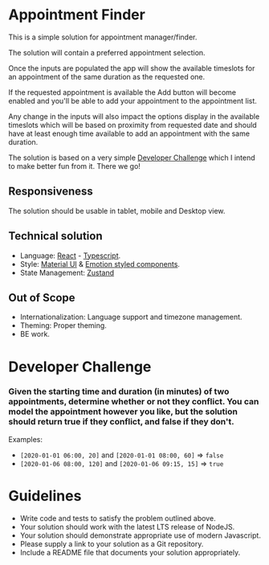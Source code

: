 # Appointment Finder

This is a simple solution for appointment manager/finder.

The solution will contain a preferred appointment selection. 

Once the inputs are populated the app will show the available timeslots for an appointment of the same duration as the requested one. 

If the requested appointment is available the Add button will become enabled and you'll be able to add your appointment to the appointment list. 

Any change in the inputs will also impact the options display in the available timeslots which will be based on proximity from requested date and should have at least enough time available to add an appointment with the same duration.

The solution is based on a very simple [Developer Challenge](#developer-challenge) which I intend to make better fun from it. There we go! 

## Responsiveness

The solution should be usable in tablet, mobile and Desktop view.

## Technical solution

- Language: [React](https://react.dev/) - [Typescript](https://www.typescriptlang.org/).
- Style: [Material UI](https://mui.com/) & [Emotion styled components](https://emotion.sh/docs/styled).
- State Management: [Zustand](https://zustand-demo.pmnd.rs/)

## Out of Scope

- Internationalization: Language support and timezone management.
- Theming: Proper theming.
- BE work. 

# Developer Challenge

### Given the starting time and duration (in minutes) of two appointments, determine whether or not they conflict. You can model the appointment however you like, but the solution should return true if they conflict, and false if they don't.

Examples:

- `[2020-01-01 06:00, 20]` and `[2020-01-01 08:00, 60]` => `false`
- `[2020-01-06 08:00, 120]` and `[2020-01-06 09:15, 15]` => `true`

# Guidelines

- Write code and tests to satisfy the problem outlined above.
- Your solution should work with the latest LTS release of NodeJS.
- Your solution should demonstrate appropriate use of modern Javascript.
- Please supply a link to your solution as a Git repository.
- Include a README file that documents your solution appropriately.